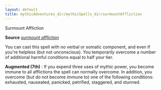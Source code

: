 ```yaml
---
layout: default
title: mythicAdventures_dir/mythicSpells_dir/surmountAffliction
---
```

Surmount Affliction

**Source** [_surmount affliction_](../ultimateMagic_dir/spells_dir/surmountAffliction#_surmount-affliction)

You can cast this spell with no verbal or somatic component, and even if you're helpless (but not unconscious). You temporarily overcome a number of additional harmful conditions equal to half your tier.

**Augmented (7th)** : If you expend three uses of mythic power, you become immune to all afflictions the spell can normally overcome. In addition, you overcome (but do not become immune to) one of the following conditions: exhausted, nauseated, panicked, petrified, staggered, and stunned.

